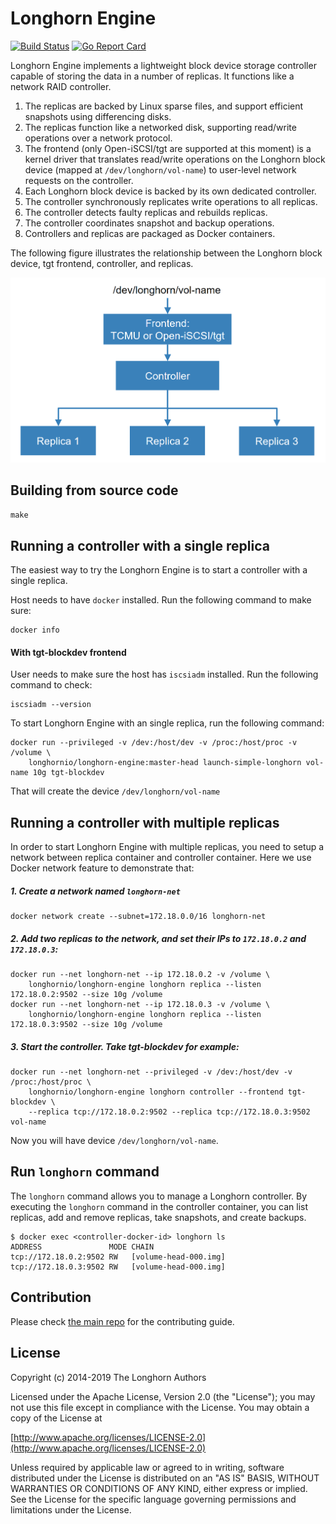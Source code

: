 Longhorn Engine
==
[![Build Status](https://drone-publish.longhorn.io/api/badges/longhorn/longhorn-engine/status.svg)](https://drone-publish.longhorn.io/longhorn/longhorn-engine) [![Go Report Card](https://goreportcard.com/badge/github.com/rancher/longhorn-engine)](https://goreportcard.com/report/github.com/rancher/longhorn-engine)

Longhorn Engine implements a lightweight block device storage controller capable of storing the data in a number of replicas. It functions like a network RAID controller.

1. The replicas are backed by Linux sparse files, and support efficient snapshots using differencing disks.
1. The replicas function like a networked disk, supporting read/write operations over a network protocol.
1. The frontend (only Open-iSCSI/tgt are supported at this moment) is a kernel driver that translates read/write operations on the Longhorn block device (mapped at `/dev/longhorn/vol-name`) to user-level network requests on the controller.
1. Each Longhorn block device is backed by its own dedicated controller.
1. The controller synchronously replicates write operations to all replicas.
1. The controller detects faulty replicas and rebuilds replicas.
1. The controller coordinates snapshot and backup operations.
1. Controllers and replicas are packaged as Docker containers.

The following figure illustrates the relationship between the Longhorn block device, tgt frontend, controller, and replicas.

![Overview Graphics](/overview.png)

## Building from source code

`make`


## Running a controller with a single replica

The easiest way to try the Longhorn Engine is to start a controller with a single replica.

Host needs to have `docker` installed. Run the following command to make sure:
```
docker info
```

#### With tgt-blockdev frontend

User needs to make sure the host has `iscsiadm` installed. Run the following command to check:
```
iscsiadm --version
```

To start Longhorn Engine with an single replica, run the following command:
```
docker run --privileged -v /dev:/host/dev -v /proc:/host/proc -v /volume \
    longhornio/longhorn-engine:master-head launch-simple-longhorn vol-name 10g tgt-blockdev
```

That will create the device `/dev/longhorn/vol-name`

## Running a controller with multiple replicas

In order to start Longhorn Engine with multiple replicas, you need to setup a network between replica container and controller container. Here we use Docker network feature to demonstrate that:

##### 1. Create a network named `longhorn-net`
```
docker network create --subnet=172.18.0.0/16 longhorn-net
```
##### 2. Add two replicas to the network, and set their IPs to `172.18.0.2` and `172.18.0.3`:
```
docker run --net longhorn-net --ip 172.18.0.2 -v /volume \
    longhornio/longhorn-engine longhorn replica --listen 172.18.0.2:9502 --size 10g /volume
docker run --net longhorn-net --ip 172.18.0.3 -v /volume \
    longhornio/longhorn-engine longhorn replica --listen 172.18.0.3:9502 --size 10g /volume
```

##### 3. Start the controller. Take tgt-blockdev for example:
```
docker run --net longhorn-net --privileged -v /dev:/host/dev -v /proc:/host/proc \
    longhornio/longhorn-engine longhorn controller --frontend tgt-blockdev \
    --replica tcp://172.18.0.2:9502 --replica tcp://172.18.0.3:9502 vol-name
```
Now you will have device `/dev/longhorn/vol-name`.

## Run `longhorn` command

The `longhorn` command allows you to manage a Longhorn controller. By executing the `longhorn` command in the controller container, you can list replicas, add and remove replicas, take snapshots, and create backups.

```
$ docker exec <controller-docker-id> longhorn ls
ADDRESS               MODE CHAIN
tcp://172.18.0.2:9502 RW   [volume-head-000.img]
tcp://172.18.0.3:9502 RW   [volume-head-000.img]
```
## Contribution

Please check [the main repo](https://github.com/longhorn/longhorn#community) for the contributing guide.

## License
Copyright (c) 2014-2019 The Longhorn Authors

Licensed under the Apache License, Version 2.0 (the "License");
you may not use this file except in compliance with the License.
You may obtain a copy of the License at

[http://www.apache.org/licenses/LICENSE-2.0](http://www.apache.org/licenses/LICENSE-2.0)

Unless required by applicable law or agreed to in writing, software
distributed under the License is distributed on an "AS IS" BASIS,
WITHOUT WARRANTIES OR CONDITIONS OF ANY KIND, either express or implied.
See the License for the specific language governing permissions and
limitations under the License.
